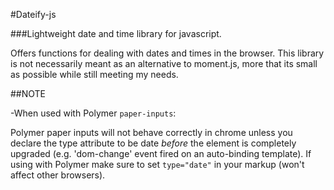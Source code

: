 #Dateify-js

###Lightweight date and time library for javascript.

Offers functions for dealing with dates and times in the browser. This library is not necessarily
meant as an alternative to moment.js, more that its small as possible while still meeting my needs.

##NOTE

-When used with Polymer `paper-inputs`:

Polymer paper inputs will not behave correctly in chrome unless you declare the type attribute to be
date *before* the element is completely upgraded (e.g. 'dom-change' event fired on an auto-binding
template). If using with Polymer make sure to set `type="date"` in your markup (won't affect other
browsers). 
